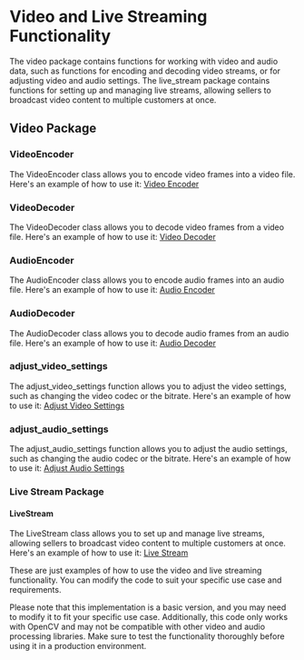 # Video and Live Streaming Functionality

The video package contains functions for working with video and audio data, such as functions for encoding and decoding video streams, or for adjusting video and audio settings. The live_stream package contains functions for setting up and managing live streams, allowing sellers to broadcast video content to multiple customers at once.

## Video Package

### VideoEncoder

The VideoEncoder class allows you to encode video frames into a video file. Here's an example of how to use it: [Video Encoder](example/video_encoder.py)

### VideoDecoder

The VideoDecoder class allows you to decode video frames from a video file. Here's an example of how to use it: [Video Decoder](example/video_decoder.py)

### AudioEncoder

The AudioEncoder class allows you to encode audio frames into an audio file. Here's an example of how to use it: [Audio Encoder](example/audio_encoder.py)

### AudioDecoder

The AudioDecoder class allows you to decode audio frames from an audio file. Here's an example of how to use it: [Audio Decoder](example/audio_decoder.py)

### adjust_video_settings

The adjust_video_settings function allows you to adjust the video settings, such as changing the video codec or the bitrate. Here's an example of how to use it: [Adjust Video Settings](example/adjust_video_settings.py)

### adjust_audio_settings

The adjust_audio_settings function allows you to adjust the audio settings, such as changing the audio codec or the bitrate. Here's an example of how to use it: [Adjust Audio Settings](example/adjust_audio_settings.py)

### Live Stream Package

#### LiveStream

The LiveStream class allows you to set up and manage live streams, allowing sellers to broadcast video content to multiple customers at once. Here's an example of how to use it: [Live Stream](example/live_stream.py)

These are just examples of how to use the video and live streaming functionality. You can modify the code to suit your specific use case and requirements.

Please note that this implementation is a basic version, and you may need to modify it to fit your specific use case. Additionally, this code only works with OpenCV and may not be compatible with other video and audio processing libraries. Make sure to test the functionality thoroughly before using it in a production environment.

